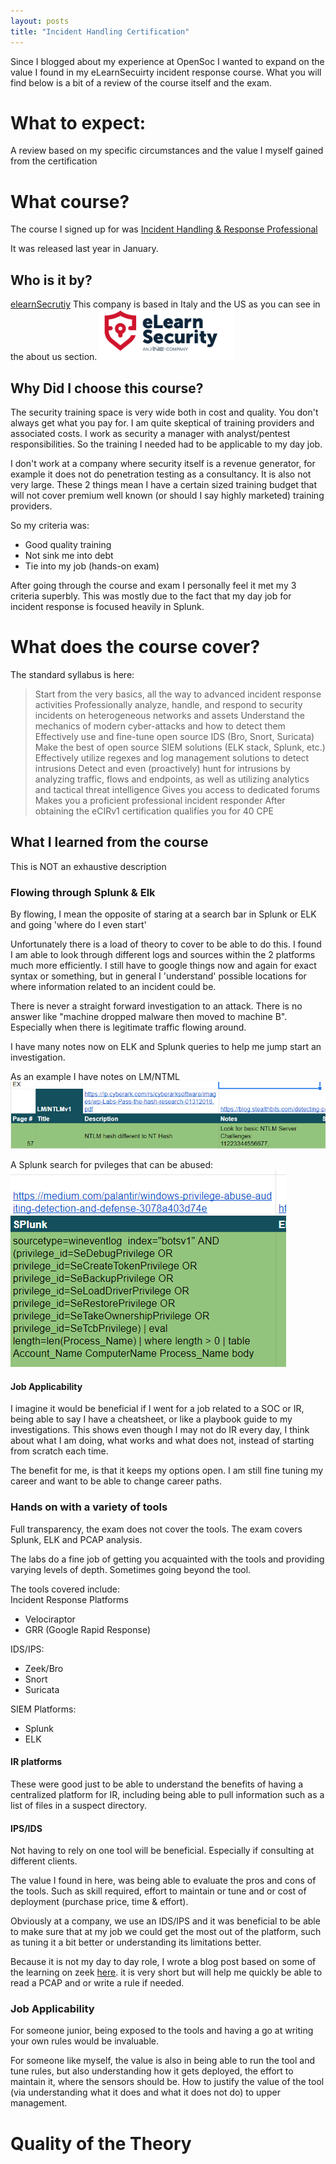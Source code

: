 ```yaml
---
layout: posts
title: "Incident Handling Certification"
---
```


Since I blogged about my experience at OpenSoc I wanted to expand on the value I found in my eLearnSecuirty incident response course. What you will find below is a bit of a review of the course itself and the exam.

# What to expect:
A review based on my specific circumstances and the value I myself gained from the certification

# What course?
The course I signed up for was [Incident Handling & Response Professional](https://www.elearnsecurity.com/course/incident_handling_response_professional/)

It was released last year in January.

## Who is it by?
[elearnSecrutiy](https://www.elearnsecurity.com/company/about_us)
This company is based in Italy and the US as you can see in the about us section.
![](/images/ihrp/elearn4.png)
## Why Did I choose this course?
The security training space is very wide both in cost and quality.
You don't always get what you pay for. I am quite skeptical of training providers and associated costs. I work as security a manager with analyst/pentest responsibilities. So the training I needed had to be applicable to my day job.

I don't work at a company where security itself is a revenue generator, for example it does not do penetration testing as a consultancy. It is also not very large. These 2 things mean I have a certain sized training budget that will not cover premium well known (or should I say highly marketed) training providers.

So my criteria was:  
* Good quality training
* Not sink me into debt
* Tie into my job (hands-on exam)

After going through the course and exam I personally feel it met my 3 criteria superbly. This was mostly due to the fact that my day job for incident response is focused heavily in Splunk.


# What does the course cover?
The standard syllabus is here:
> Start from the very basics, all the way to advanced incident response activities
Professionally analyze, handle, and respond to security incidents on heterogeneous networks and assets
Understand the mechanics of modern cyber-attacks and how to detect them
Effectively use and fine-tune open source IDS (Bro, Snort, Suricata)
Make the best of open source SIEM solutions (ELK stack, Splunk, etc.)
Effectively utilize regexes and log management solutions to detect intrusions
Detect and even (proactively) hunt for intrusions by analyzing traffic, flows and endpoints, as well as utilizing analytics and tactical threat intelligence
Gives you access to dedicated forums
Makes you a proficient professional incident responder
After obtaining the eCIRv1 certification qualifies you for 40 CPE

## What I learned from the course
This is NOT an exhaustive description

### Flowing through Splunk & Elk
By flowing, I mean the opposite of staring at a search bar in Splunk or ELK and going 'where do I even start'

Unfortunately there is a load of theory to cover to be able to do this. I found I am able to look through different logs and sources within the 2 platforms much more efficiently. I still have to google things now and again for exact syntax or something, but in general I 'understand' possible locations for where information related to an incident could be.

There is never a straight forward investigation to an attack. There is no answer like "machine dropped malware then moved to machine B". Especially when there is legitimate traffic flowing around. 

I have many notes now on ELK and Splunk queries to help me jump start an investigation.

As an example I have notes on LM/NTML
![notes](/images/ihrp/elearn2.png)

A Splunk search for pvileges that can be abused:  
![](/images/ihrp/elearn3.png)


#### Job Applicability
I imagine it would be beneficial if I went for a job related to a SOC or IR, being able to say I have a cheatsheet, or like a playbook guide to my investigations. This shows even though I may not do IR every day, I think about what I am doing, what works and what does not, instead of starting from scratch each time.

The benefit for me, is that it keeps my options open. I am still fine tuning my career and want to be able to change career paths.


### Hands on with a variety of tools
Full transparency, the exam does not cover the tools. The exam covers Splunk, ELK and PCAP analysis.

The labs do a fine job of getting you acquainted with the tools and providing varying levels of depth. Sometimes going beyond the tool.

The tools covered include:  
Incident Response Platforms
 * Velociraptor
 * GRR (Google Rapid Response)


IDS/IPS:
* Zeek/Bro
* Snort
* Suricata

SIEM Platforms:  
* Splunk
* ELK

#### IR platforms
These were good just to be able to understand the benefits of having a centralized platform for IR, including being able to pull information such as a list of files in a suspect directory.


#### IPS/IDS
Not having to rely on one tool will be beneficial. Especially if consulting at different clients.

The value I found in here, was being able to evaluate the pros and cons of the tools. Such as skill required, effort to maintain or tune and or cost of deployment (purchase price, time & effort).

Obviously at a company, we use an IDS/IPS and it was beneficial to be able to make sure that at my job we could get the most out of the platform, such as tuning it a bit better or understanding its limitations better.

Because it is not my day to day role, I wrote a blog post based on some of the learning on zeek  [here](https://thehackerwhorolls.home.blog/2019/11/05/zeek-bro-cheat-sheet/). it is very short but will help me quickly be able to read a PCAP and or write a rule if needed.






### Job Applicability
For someone junior, being exposed to the tools and having a go at writing your own rules would be invaluable.

For someone like myself, the value is also in being able to run the tool and tune rules, but also understanding how it gets deployed, the effort to maintain it, where the sensors should be. How to justify the value of the tool (via understanding what it does and what it does not do) to upper management.






# Quality of the Theory

